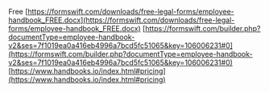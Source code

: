 Free
[https://formswift.com/downloads/free-legal-forms/employee-handbook_FREE.docx](https://formswift.com/downloads/free-legal-forms/employee-handbook_FREE.docx)
[https://formswift.com/builder.php?documentType=employee-handbook-v2&ses=7f1019ea0a416eb4996a7bcd5fc51065&key=106006231#0](https://formswift.com/builder.php?documentType=employee-handbook-v2&ses=7f1019ea0a416eb4996a7bcd5fc51065&key=106006231#0)
[https://www.handbooks.io/index.html#pricing](https://www.handbooks.io/index.html#pricing)
<!--stackedit_data:
eyJoaXN0b3J5IjpbLTU0NjYxOTQwMSw4MDk4MDA4MDNdfQ==
-->